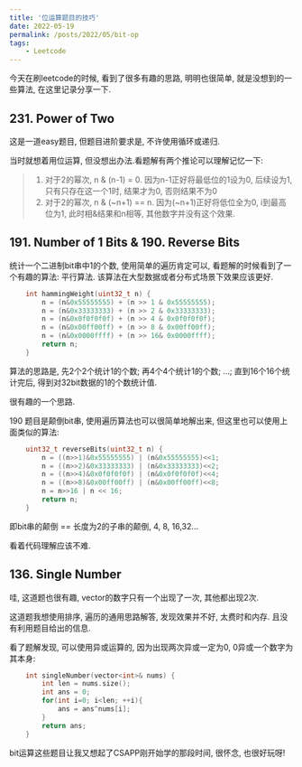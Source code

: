 ```yaml
---
title: '位运算题目的技巧'
date: 2022-05-19
permalink: /posts/2022/05/bit-op
tags: 
    - Leetcode
---
```


今天在刷leetcode的时候, 看到了很多有趣的思路, 明明也很简单, 就是没想到的一些算法, 在这里记录分享一下.

## 231. Power of Two

这是一道easy题目, 但题目进阶要求是, 不许使用循环或递归.

当时就想着用位运算, 但没想出办法.看题解有两个推论可以理解记忆一下:

> 1. 对于2的幂次, n & (n-1) = 0. 因为n-1正好将最低位的1设为0, 后续设为1, 只有只存在这一个1时, 结果才为0, 否则结果不为0
> 2. 对于2的幂次, n & (~n+1) == n. 因为(~n+1)正好将低位全为0, i到最高位为1, 此时相&结果和n相等, 其他数字并没有这个效果.

## 191. Number of 1 Bits & 190. Reverse Bits

统计一个二进制bit串中1的个数, 使用简单的遍历肯定可以, 看题解的时候看到了一个有趣的算法: 平行算法. 该算法在大型数据或者分布式场景下效果应该更好.

```cpp
    int hammingWeight(uint32_t n) {
        n = (n&0x55555555) + (n >> 1 & 0x55555555);
        n = (n&0x33333333) + (n >> 2 & 0x33333333);
        n = (n&0x0f0f0f0f) + (n >> 4 & 0x0f0f0f0f);
        n = (n&0x00ff00ff) + (n >> 8 & 0x00ff00ff);
        n = (n&0x0000ffff) + (n >> 16& 0x0000ffff);
        return n;
    }
```
算法的思路是, 先2个2个统计1的个数; 再4个4个统计1的个数; ...; 直到16个16个统计完后, 得到对32bit数据的1的个数统计值.

很有趣的一个思路.

190 题目是颠倒bit串, 使用遍历算法也可以很简单地解出来, 但这里也可以使用上面类似的算法:

```cpp
    uint32_t reverseBits(uint32_t n) {
        n = ((n>>1)&0x55555555) | (n&0x55555555)<<1;
        n = ((n>>2)&0x33333333) | (n&0x33333333)<<2;
        n = ((n>>4)&0x0f0f0f0f) | (n&0x0f0f0f0f)<<4;
        n = ((n>>8)&0x00ff00ff) | (n&0x00ff00ff)<<8;
        n = n>>16 | n << 16;
        return n;
    }
```

即bit串的颠倒 == 长度为2的子串的颠倒, 4, 8, 16,32...

看着代码理解应该不难.

## 136. Single Number

哇, 这道题也很有趣, vector的数字只有一个出现了一次, 其他都出现2次.

这道题我想使用排序, 遍历的通用思路解答, 发现效果并不好, 太费时和内存. 且没有利用题目给出的信息.

看了题解发现, 可以使用异或运算的, 因为出现两次异或一定为0, 0异或一个数字为其本身:

```cpp
    int singleNumber(vector<int>& nums) {
        int len = nums.size(); 
        int ans = 0;
        for(int i=0; i<len; ++i){
            ans = ans^nums[i];
        }
        return ans;
    }
```

bit运算这些题目让我又想起了CSAPP刚开始学的那段时间, 很怀念, 也很好玩呀!

